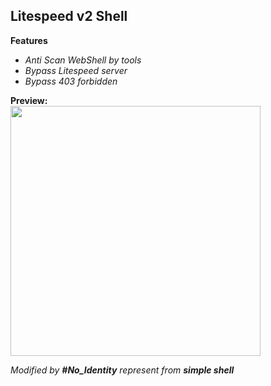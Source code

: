 ## Litespeed v2 Shell

  **Features**
  
  - _Anti Scan WebShell by tools_
  - _Bypass Litespeed server_
  - _Bypass 403 forbidden_

**Preview:**
<br>
<image src="https://raw.githubusercontent.com/yon3zu/litespeedshellv2/main/lsv2.png" height="400">

_Modified by **#No_Identity** represent from **simple shell**_
